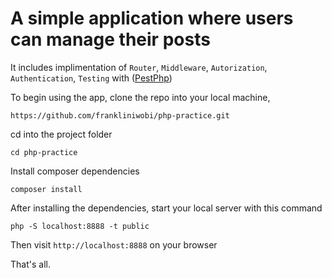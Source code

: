# A simple application where users can manage their **posts**

It includes implimentation of `Router`, `Middleware`, `Autorization`, `Authentication`, `Testing` with ([PestPhp](https://pestphp.com/))

To begin using the app, clone the repo into your local machine,

```
https://github.com/frankliniwobi/php-practice.git
```

cd into the project folder

```
cd php-practice
```

Install composer dependencies

```
composer install
```

After installing the dependencies, start your local server with this command

```
php -S localhost:8888 -t public
```

Then visit `http://localhost:8888` on your browser

That's all.








